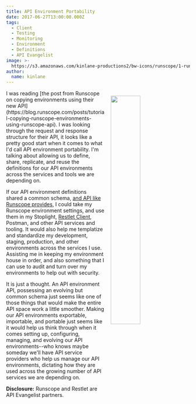 ```yaml
---
title: API Environment Portability
date: 2017-06-27T13:00:00.000Z
tags:
  - Client
  - Testing
  - Monitoring
  - Environment
  - Definitions
  - API Evangelist
image: >-
  https://s3.amazonaws.com/kinlane-productions2/bw-icons/runscope/1-runscope-env.jpg
author:
  name: kinlane
---
```

<p><a href="https://blog.runscope.com/posts/tutorial-copying-runscope-environments-using-runscope-api"><img src="https://s3.amazonaws.com/kinlane-productions2/bw-icons/runscope/1-runscope-env.jpg" align="right" width="40%" style="padding: 15px;" /></a></p>I was reading [the post from Runscope on copying environments using their new API](https://blog.runscope.com/posts/tutorial-copying-runscope-environments-using-runscope-api). I was looking through the request and response structure for their API, it looks like a pretty good start when it comes to what I'd call API environment portability. I'm talking about allowing us to define, share, replicate, and reuse the definitions for our API environments across the services and tools we are depending on.

If our API environment definitions shared a common schema, [and API like Runscope provides](https://www.runscope.com/docs/api/environments), I could take my Runscope environment settings, and use them in my Stoplight, [Restlet Client](https://restlet.com/modules/client/), Postman, and other API services and tooling. It would also help me templatize and standardize my development, staging, production, and other environments across the services I use. Assisting me in keeping my environment house in order, and also something that I can use to audit and turn over my environments to help out with security.

It is just a thought. An API environment API, possessing an evolving but common schema just seems like one of those things that would make the entire API space work a little smoother. Making our API environments exportable, importable, and portable just seems like it would help us think through when it comes setting up, configuring, managing, and evolving our API environments--who knows maybe someday we'll have API service providers who help us manage our API environments, dictating how they are used across the growing number of API services we are depending on.

**Disclosure:** Runscope and Restlet are API Evangelist partners.
